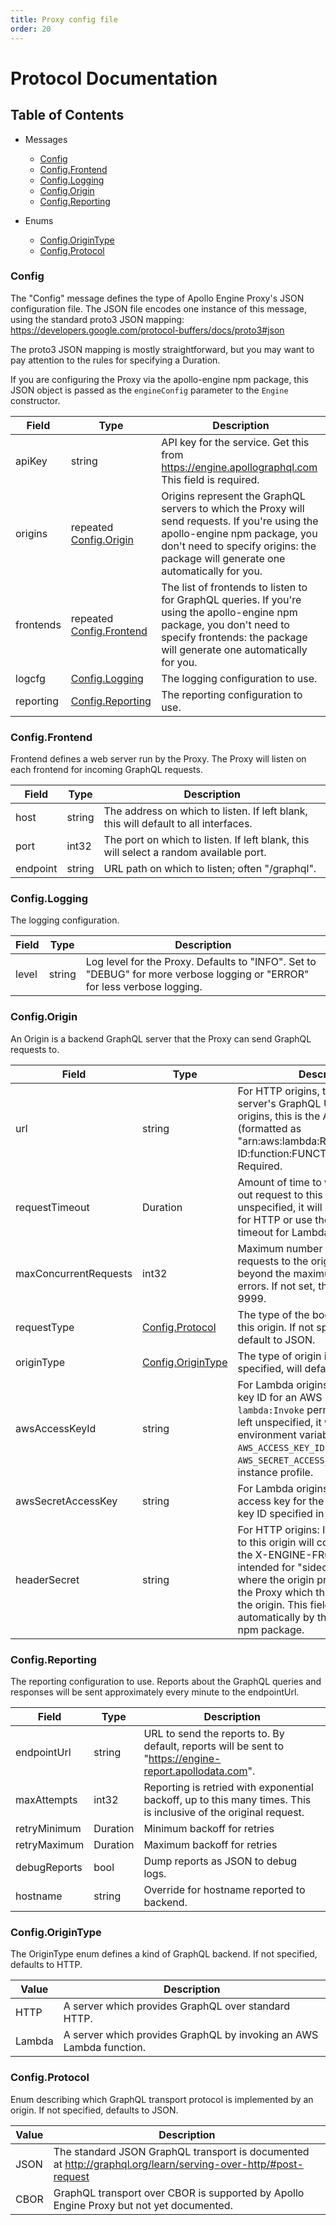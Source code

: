 ```yaml
---
title: Proxy config file
order: 20
---
```


# Protocol Documentation
<a name="top"/>

## Table of Contents


- Messages
  + [Config](#mdg.engine.config.proto.Config)
  + [Config.Frontend](#mdg.engine.config.proto.Config.Frontend)
  + [Config.Logging](#mdg.engine.config.proto.Config.Logging)
  + [Config.Origin](#mdg.engine.config.proto.Config.Origin)
  + [Config.Reporting](#mdg.engine.config.proto.Config.Reporting)

- Enums
  + [Config.OriginType](#mdg.engine.config.proto.Config.OriginType)
  + [Config.Protocol](#mdg.engine.config.proto.Config.Protocol)










<a name="mdg.engine.config.proto.Config"/>

### Config
The "Config" message defines the type of Apollo Engine Proxy's JSON configuration file. The JSON file encodes one instance of this message, using the standard proto3 JSON mapping: https://developers.google.com/protocol-buffers/docs/proto3#json

The proto3 JSON mapping is mostly straightforward, but you may want to pay attention to the rules for specifying a Duration.

If you are configuring the Proxy via the apollo-engine npm package, this JSON object is passed as the `engineConfig` parameter to the `Engine` constructor.


| Field | Type | Description |
| ----- | ---- | ----------- |
| apiKey |  string | API key for the service. Get this from https://engine.apollographql.com This field is required. |
| origins | repeated  [Config.Origin](#mdg.engine.config.proto.Config.Origin)  | Origins represent the GraphQL servers to which the Proxy will send requests. If you're using the apollo-engine npm package, you don't need to specify origins: the package will generate one automatically for you. |
| frontends | repeated  [Config.Frontend](#mdg.engine.config.proto.Config.Frontend)  | The list of frontends to listen to for GraphQL queries. If you're using the apollo-engine npm package, you don't need to specify frontends: the package will generate one automatically for you. |
| logcfg |   [Config.Logging](#mdg.engine.config.proto.Config.Logging)  | The logging configuration to use. |
| reporting |   [Config.Reporting](#mdg.engine.config.proto.Config.Reporting)  | The reporting configuration to use. |




<a name="mdg.engine.config.proto.Config.Frontend"/>

### Config.Frontend
Frontend defines a web server run by the Proxy. The Proxy will listen on each frontend for incoming GraphQL requests.


| Field | Type | Description |
| ----- | ---- | ----------- |
| host |  string | The address on which to listen. If left blank, this will default to all interfaces. |
| port |  int32 | The port on which to listen. If left blank, this will select a random available port. |
| endpoint |  string | URL path on which to listen; often "/graphql". |




<a name="mdg.engine.config.proto.Config.Logging"/>

### Config.Logging
The logging configuration.


| Field | Type | Description |
| ----- | ---- | ----------- |
| level |  string | Log level for the Proxy. Defaults to "INFO". Set to "DEBUG" for more verbose logging or "ERROR" for less verbose logging. |




<a name="mdg.engine.config.proto.Config.Origin"/>

### Config.Origin
An Origin is a backend GraphQL server that the Proxy can send GraphQL requests to.


| Field | Type | Description |
| ----- | ---- | ----------- |
| url |  string | For HTTP origins, this is the backend server's GraphQL URL. For Lambda origins, this is the AWS arn (formatted as "arn:aws:lambda:REGION:ACCOUNT-ID:function:FUNCTION-NAME"). Required. |
| requestTimeout |  Duration | Amount of time to wait before timing out request to this origin. If this is left unspecified, it will default to 30 secs for HTTP or use the function's timeout for Lambda. |
| maxConcurrentRequests |  int32 | Maximum number of concurrent requests to the origin. All requests beyond the maximum will return 503 errors. If not set, this will default to 9999. |
| requestType |   [Config.Protocol](#mdg.engine.config.proto.Config.Protocol)  | The type of the body of a request to this origin. If not specified, will default to JSON. |
| originType |   [Config.OriginType](#mdg.engine.config.proto.Config.OriginType)  | The type of origin in question. If not specified, will default to HTTP. |
| awsAccessKeyId |  string | For Lambda origins: The AWS access key ID for an AWS IAM user with `lambda:Invoke` permissions. If this is left unspecified, it will fall back to environment variables `AWS_ACCESS_KEY_ID` and `AWS_SECRET_ACCESS_KEY`, then to EC2 instance profile. |
| awsSecretAccessKey |  string | For Lambda origins: The AWS secret access key for the AWS IAM access key ID specified in the ID field. |
| headerSecret |  string | For HTTP origins: If set, all requests to this origin will contain this value in the X-ENGINE-FROM header.	 This is intended for "sidecar" configurations where the origin proxies requests to the Proxy which then proxies back to the origin. This field is set automatically by the apollo-engine npm package. |




<a name="mdg.engine.config.proto.Config.Reporting"/>

### Config.Reporting
The reporting configuration to use. Reports about the GraphQL queries and responses will be sent approximately every minute to the endpointUrl.


| Field | Type | Description |
| ----- | ---- | ----------- |
| endpointUrl |  string | URL to send the reports to. By default, reports will be sent to "https://engine-report.apollodata.com". |
| maxAttempts |  int32 | Reporting is retried with exponential backoff, up to this many times. This is inclusive of the original request. |
| retryMinimum |  Duration | Minimum backoff for retries |
| retryMaximum |  Duration | Maximum backoff for retries |
| debugReports |  bool | Dump reports as JSON to debug logs. |
| hostname |  string | Override for hostname reported to backend. |






<a name="mdg.engine.config.proto.Config.OriginType"/>

### Config.OriginType
The OriginType enum defines a kind of GraphQL backend. If not specified, defaults to HTTP.

| Value | Description |
| ----- | ----------- |
| HTTP | A server which provides GraphQL over standard HTTP. |
| Lambda | A server which provides GraphQL by invoking an AWS Lambda function. |


<a name="mdg.engine.config.proto.Config.Protocol"/>

### Config.Protocol
Enum describing which GraphQL transport protocol is implemented by an origin. If not specified, defaults to JSON.

| Value | Description |
| ----- | ----------- |
| JSON | The standard JSON GraphQL transport is documented at http://graphql.org/learn/serving-over-http/#post-request |
| CBOR | GraphQL transport over CBOR is supported by Apollo Engine Proxy but not yet documented. |







